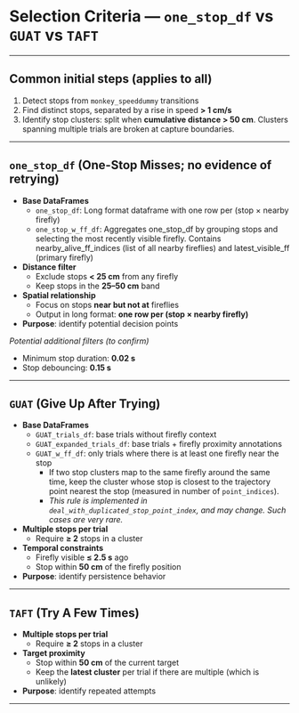 # Selection Criteria — `one_stop_df` vs `GUAT` vs `TAFT`
---

## Common initial steps (applies to all)
1. Detect stops from `monkey_speeddummy` transitions  
2. Find distinct stops, separated by a rise in speed **> 1 cm/s**  
3. Identify stop clusters: split when **cumulative distance > 50 cm**. Clusters spanning multiple trials are broken at capture boundaries.

---

## `one_stop_df` (One-Stop Misses; no evidence of retrying)
- **Base DataFrames**
  - `one_stop_df`: Long format dataframe with one row per (stop × nearby firefly)  
  - `one_stop_w_ff_df`: Aggregates one_stop_df by grouping stops and selecting the most recently visible firefly. Contains nearby_alive_ff_indices (list of all nearby fireflies) and latest_visible_ff (primary firefly)
- **Distance filter**
  - Exclude stops **< 25 cm** from any firefly  
  - Keep stops in the **25–50 cm** band  
- **Spatial relationship**
  - Focus on stops **near but not at** fireflies  
  - Output in long format: **one row per (stop × nearby firefly)**  
- **Purpose**: identify potential decision points  

*Potential additional filters (to confirm)*  
- Minimum stop duration: **0.02 s**  
- Stop debouncing: **0.15 s**

---

## `GUAT` (Give Up After Trying)
- **Base DataFrames**
  - `GUAT_trials_df`: base trials without firefly context  
  - `GUAT_expanded_trials_df`: base trials + firefly proximity annotations  
  - `GUAT_w_ff_df`: only trials where there is at least one firefly near the stop  
    - If two stop clusters map to the same firefly around the same time, keep the cluster whose stop is closest to the trajectory point nearest the stop (measured in number of `point_indices`).  
    - *This rule is implemented in `deal_with_duplicated_stop_point_index`, and may change. Such cases are very rare.*  
- **Multiple stops per trial**
  - Require **≥ 2** stops in a cluster  
- **Temporal constraints**
  - Firefly visible **≤ 2.5 s** ago  
  - Stop within **50 cm** of the firefly position  
- **Purpose**: identify persistence behavior

---

## `TAFT` (Try A Few Times)
- **Multiple stops per trial**
  - Require **≥ 2** stops in a cluster  
- **Target proximity**
  - Stop within **50 cm** of the current target  
  - Keep the **latest cluster** per trial if there are multiple (which is unlikely)  
- **Purpose**: identify repeated attempts

---
